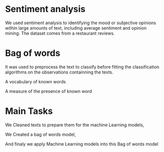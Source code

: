 # Sentiment analysis
We used sentiment analysis to identifying the mood  or subjective opinions within large amounts of text, including average sentiment and opinion mining. The dataset comes from a restaurant reviews. 

# Bag of words
It was used to preprocess the text to classify before fitting  the classification algorithms on the observations containning the texts.
<p> A vocabulary of known words </p>
<p> A measure of the presence of known word </p>

# Main Tasks
<p> We Cleaned texts to prepare them for the machine Learning models, </p>
<p> We Created a bag of words model, </p>
<p> And finaly we apply Machine Learning models into this Bag of words model </p>
